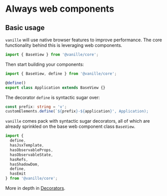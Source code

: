 # Always web components

## Basic usage

`vanille` will use native browser features to improve performance. The core functionality behind this is leveraging web components.

```ts
import { BaseView } from '@vanille/core';
```

Then start building your components:

```ts
import { BaseView, define } from '@vanille/core';

@define()
export class Application extends BaseView {}
```

The decorator `define` is syntactic sugar over:

```ts
const prefix: string = 'v';
customElements.define(`${prefix}-${application}', Application);
```

`vanille` comes pack with syntactic sugar decorators, all of which are already sprinkled on the base web component class `BaseView`.

```ts
import {
  define,
  hasJsxTemplate,
  hasObservableProps,
  hasObservableState,
  hasRefs,
  hasShadowDom,
  define,
  hasEmit
} from '@vanille/core';
```

More in depth in [Decorators](./decorators.md).
